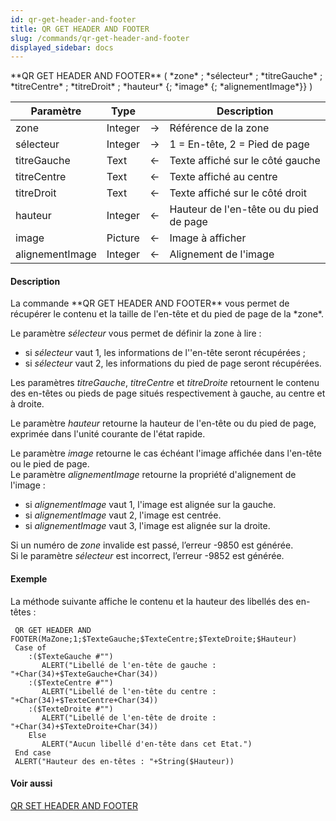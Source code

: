 ```yaml
---
id: qr-get-header-and-footer
title: QR GET HEADER AND FOOTER
slug: /commands/qr-get-header-and-footer
displayed_sidebar: docs
---
```


<!--REF #_command_.QR GET HEADER AND FOOTER.Syntax-->**QR GET HEADER AND FOOTER** ( *zone* ; *sélecteur* ; *titreGauche* ; *titreCentre* ; *titreDroit* ; *hauteur* {; *image* {; *alignementImage*}} )<!-- END REF-->
<!--REF #_command_.QR GET HEADER AND FOOTER.Params-->
| Paramètre | Type |  | Description |
| --- | --- | --- | --- |
| zone | Integer | &rarr; | Référence de la zone |
| sélecteur | Integer | &rarr; | 1 = En-tête, 2 = Pied de page |
| titreGauche | Text | &larr; | Texte affiché sur le côté gauche |
| titreCentre | Text | &larr; | Texte affiché au centre |
| titreDroit | Text | &larr; | Texte affiché sur le côté droit |
| hauteur | Integer | &larr; | Hauteur de l'en-tête ou du pied de page |
| image | Picture | &larr; | Image à afficher |
| alignementImage | Integer | &larr; | Alignement de l'image |

<!-- END REF-->

#### Description 

<!--REF #_command_.QR GET HEADER AND FOOTER.Summary-->La commande **QR GET HEADER AND FOOTER** vous permet de récupérer le contenu et la taille de l'en-tête et du pied de page de la *zone*.<!-- END REF--> 

Le paramètre *sélecteur* vous permet de définir la zone à lire : 

* si *sélecteur* vaut 1, les informations de l''en-tête seront récupérées ;
* si *sélecteur* vaut 2, les informations du pied de page seront récupérées.

Les paramètres *titreGauche*, *titreCentre* et *titreDroite* retournent le contenu des en-têtes ou pieds de page situés respectivement à gauche, au centre et à droite. 

Le paramètre *hauteur* retourne la hauteur de l'en-tête ou du pied de page, exprimée dans l'unité courante de l'état rapide. 

Le paramètre *image* retourne le cas échéant l'image affichée dans l'en-tête ou le pied de page.   
Le paramètre *alignementImage* retourne la propriété d'alignement de l'image :

* si *alignementImage* vaut 1, l'image est alignée sur la gauche.
* si *alignementImage* vaut 2, l'image est centrée.
* si *alignementImage* vaut 3, l'image est alignée sur la droite.

Si un numéro de *zone* invalide est passé, l’erreur -9850 est générée.  
Si le paramètre *sélecteur* est incorrect, l’erreur -9852 est générée.

#### Exemple 

La méthode suivante affiche le contenu et la hauteur des libellés des en-têtes :

```4d
 QR GET HEADER AND FOOTER(MaZone;1;$TexteGauche;$TexteCentre;$TexteDroite;$Hauteur)
 Case of
    :($TexteGauche #"")
       ALERT("Libellé de l'en-tête de gauche : "+Char(34)+$TexteGauche+Char(34))
    :($TexteCentre #"")
       ALERT("Libellé de l'en-tête du centre : "+Char(34)+$TexteCentre+Char(34))
    :($TexteDroite #"")
       ALERT("Libellé de l'en-tête de droite : "+Char(34)+$TexteDroite+Char(34))
    Else
       ALERT("Aucun libellé d'en-tête dans cet Etat.")
 End case
 ALERT("Hauteur des en-têtes : "+String($Hauteur))
```

#### Voir aussi 

[QR SET HEADER AND FOOTER](qr-set-header-and-footer.md)  